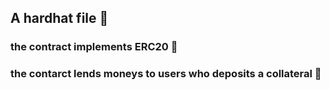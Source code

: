 ## A hardhat file 💯

### the contract implements ERC20  💯
### the contarct lends moneys to users who deposits a collateral 🤑
